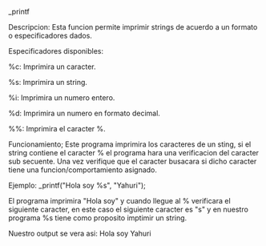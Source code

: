 _printf

Descripcion:
Esta funcion permite imprimir strings de acuerdo a un formato o  especificadores dados.

Especificadores disponibles:

%c:
Imprimira un caracter.

%s:
Imprimira un string.

%i:
Imprimira un numero entero.

%d:
Imprimira un numero en formato decimal.

%%:
Imprimira el caracter %.

Funcionamiento;
Este programa imprimira los caracteres de un sting, si el string contiene el caracter % el programa hara una verificacion del caracter sub secuente.
Una vez verifique que el caracter busacara si dicho caracter tiene una funcion/comportamiento asignado.

Ejemplo:
_printf("Hola soy %s", "Yahuri");

El programa imprimira "Hola soy" y cuando llegue al % verificara el siguiente caracter, en este caso el siguiente caracter es "s" y en nuestro programa
%s tiene como proposito imptimir un string. 

Nuestro output se vera asi:
Hola soy Yahuri
